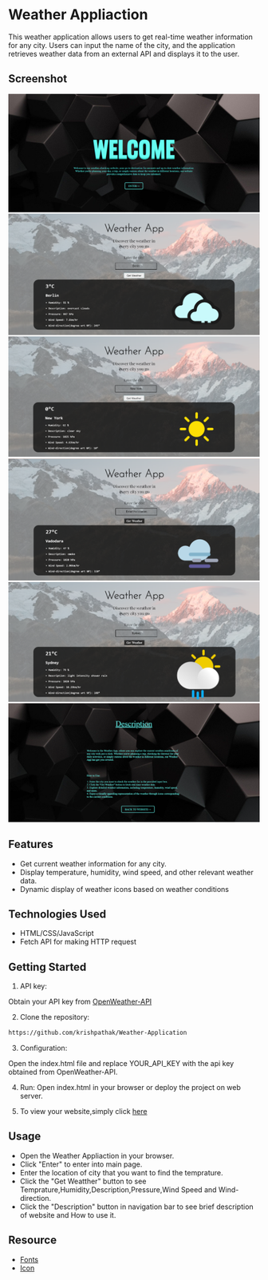 
# Weather Appliaction

This weather application allows users to get real-time weather information for any city. Users can input the name of the city, and the application retrieves weather data from an external API and displays it to the user.

## Screenshot
![Weather Application](https://github.com/krishpathak/Weather-Application/blob/master/Screenshot%202024-02-07%20113304.png)
![Weather Application](https://github.com/krishpathak/Weather-Application/blob/master/Screenshot%202024-02-07%20113904.png)
![Weather Application](https://github.com/krishpathak/Weather-Application/blob/master/Screenshot%202024-02-07%20113953.png)
![Weather Application](https://github.com/krishpathak/Weather-Application/blob/master/Screenshot%202024-02-07%20114126.png)
![Weather Application](https://github.com/krishpathak/Weather-Application/blob/master/Screenshot%202024-02-07%20114417.png)
![Weather Application](https://github.com/krishpathak/Weather-Application/blob/master/Screenshot%202024-02-07%20115142.png)


## Features
- Get current weather information for any city.
- Display temperature, humidity, wind speed, and other relevant weather data.
- Dynamic display of weather icons based on weather conditions

## Technologies Used
- HTML/CSS/JavaScript
- Fetch API for making HTTP request

## Getting Started

1. API key:

Obtain your API key from [OpenWeather-API](https://home.openweathermap.org/)

2. Clone the repository:

```bash
https://github.com/krishpathak/Weather-Application
```

3. Configuration:

Open the index.html file and replace YOUR_API_KEY with the api key obtained from OpenWeather-API.

4. Run:
Open index.html in your browser or deploy the project on web server.

5. To view your website,simply click [here](https://krishpathak.github.io/Weather-Application/)

## Usage
- Open the Weather Appliaction in your browser.
- Click "Enter" to enter into main page.
- Enter the location of city that you want to find the temprature.
- Click the "Get Weatther" button to see Temprature,Humidity,Description,Pressure,Wind Speed and Wind-direction.
- Click the "Description" button in navigation bar to see brief description of website and How to use it.

## Resource
- [Fonts](https://fonts.google.com/)
- [Icon](https://www.iconfinder.com/)




